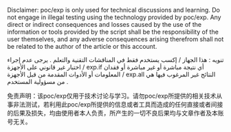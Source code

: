 Disclaimer: poc/exp is only used for technical discussions and learning. Do not engage in illegal testing using the technology provided by poc/exp. Any direct or indirect consequences and losses caused by the use of the information or tools provided by the script shall be the responsibility of the user themselves, and any adverse consequences arising therefrom shall not be related to the author of the article or this account.

تنويه : هذا الجهاز / إكسب يستخدم فقط في المناقشات التقنية والتعلم . يرجى عدم إجراء اختبار غير قانوني على الأجهزة / exp.if أي نتيجة مباشرة أو غير مباشرة أو فقدان المعلومات أو الأدوات المقدمة من قبل الأجهزة / exp.all النتائج غير المرغوب فيها هي من مسؤولية المستخدم .

免责声明：该poc/exp仅用于技术讨论与学习。请勿poc/exp所提供的相关技术从事非法测试，若利用此poc/exp所提供的信息或者工具而造成的任何直接或者间接的后果及损失，均由使用者本人负责，所产生的一切不良后果均与文章作者及本账号无关。